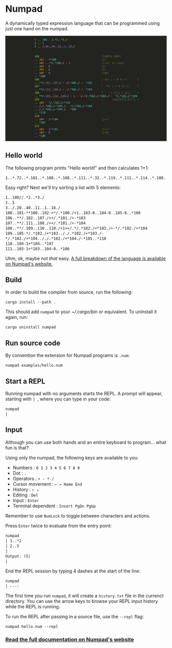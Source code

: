 
# Numpad

A dynamically typed expression language that can be programmed using just one hand on the numpad.

![Simple sort](examples/simple_sort_highlighted.png)

## Hello world

The following program prints "Hello world!" and then calculates 1+1:

```
1..*.72..*.101..*.108..*.108..*.111..*.32..*.119..*.111..*.114..*.108..*.100..*.33..*.10..1+1
```

Easy right? Next we'll try sorting a list with 5 elements:

```
1..100//.*2..*3./
2..5
3../.20..40..11..1..16./
100..101-**100..102-+*/.*100./+1..103-0..104-0..105-0..*106
106..**/.102..107./++/.*101./+-*103
107..**/.111..108./++/.*101./+-*104
108..**/.109..110..110./+1++/.*/.*102./+*103./+-*/.*102./+*104
109..105-*/.*102./+*103.././.*102./+*103./-*/.*102./+*104.././.*102./+*104./-*105..*110
110..104-1+*104..*107
111..103-1+*103..104-0..*106
```

Uhm, ok, maybe not *that* easy.
[A full breakdown of the language is available on Numpad's website.](https://sliv9.github.io/numpad/)

## Build

In order to build the compiler from source, run the following:

```
cargo install --path .
```

This should add `numpad` to your *~/.cargo/bin* or equivalent. To uninstall it again, run:

```
cargo uninstall numpad
```

## Run source code

By convention the extension for Numpad programs is `.num`:

```
numpad examples/hello.num
```

## Start a REPL

Running numpad with no arguments starts the REPL. A prompt will appear, starting with `| `, where you can type in your code:

```
numpad
| 
```

## Input
Although you can use both hands and an entire keyboard to program... what fun is that?

Using only the numpad, the following keys are available to you:

  - Numbers : `0 1 2 3 4 5 6 7 8 9`
  - Dot : `.`
  - Operators : `+ - * /`
  - Cursor movement : `← → Home End`
  - History : `↑ ↓`
  - Editing : `Del`
  - Input   : `Enter`
  - Terminal dependent : `Insert PgDn PgUp`

Remember to use `NumLock` to toggle between characters and actions.

Press `Enter` twice to evaluate from the entry point:

```
numpad
| 1..*2
| 2..5
| 
Output: (5)
| 
```

End the REPL session by typing 4 dashes at the start of the line:

```
numpad
| ----
````

The first time you run `numpad`, it will create a `history.txt` file in the currenct directory.
You can use the arrow keys to browse your REPL input history while the REPL is running.

To run the REPL after passing in a source file, use the `--repl` flag:

```
numpad hello.num --repl
```

### [Read the full documentation on Numpad's website](https://sliv9.github.io/numpad/)
